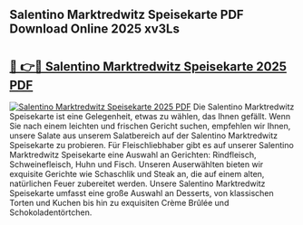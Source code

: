 ## Salentino Marktredwitz Speisekarte PDF Download Online 2025 xv3Ls

# <h2><a href="http://gcajrzj.nevu.top/?p=Salentino+Marktredwitz+Speisekarte">🔗 👉🔴 Salentino Marktredwitz Speisekarte 2025 PDF</a></h2>

[![Salentino Marktredwitz Speisekarte 2025 PDF](https://i.imgur.com/dBaPXMq.png)](http://gcajrzj.nevu.top/?p=Salentino+Marktredwitz+Speisekarte)
Die Salentino Marktredwitz Speisekarte ist eine Gelegenheit, etwas zu wählen, das Ihnen gefällt. Wenn Sie nach einem leichten und frischen Gericht suchen, empfehlen wir Ihnen, unsere Salate aus unserem Salatbereich auf der Salentino Marktredwitz Speisekarte zu probieren. Für Fleischliebhaber gibt es auf unserer Salentino Marktredwitz Speisekarte eine Auswahl an Gerichten: Rindfleisch, Schweinefleisch, Huhn und Fisch. Unseren Auserwählten bieten wir exquisite Gerichte wie Schaschlik und Steak an, die auf einem alten, natürlichen Feuer zubereitet werden. Unsere Salentino Marktredwitz Speisekarte umfasst eine große Auswahl an Desserts, von klassischen Torten und Kuchen bis hin zu exquisiten Crème Brûlée und Schokoladentörtchen.
